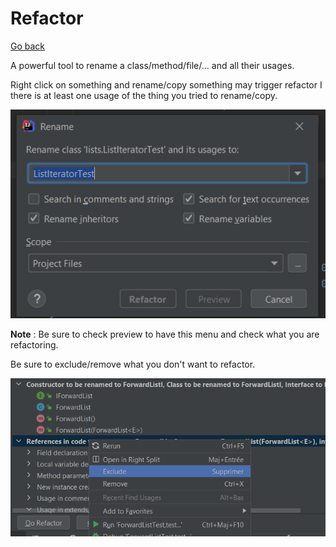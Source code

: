 # Refactor

[Go back](../menus.md)

A powerful tool to rename a class/method/file/...
and all their usages.

Right click on something and rename/copy something
may trigger refactor I there is at least one usage
of the thing you tried to rename/copy.

![rename](refactor/rename.png)

**Note** : Be sure to check preview to have this menu
and check what you are refactoring.

Be sure to exclude/remove what you don't want to refactor.

![rename](refactor/exclude.png)